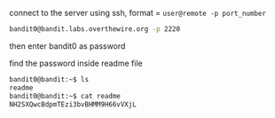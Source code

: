 connect to the server using ssh, format = `user@remote -p port_number`
```bash
bandit0@bandit.labs.overthewire.org -p 2220
```
then enter bandit0 as password

find the password inside readme file
```bash
bandit0@bandit:~$ ls
readme
bandit0@bandit:~$ cat readme
NH2SXQwcBdpmTEzi3bvBHMM9H66vVXjL
```
